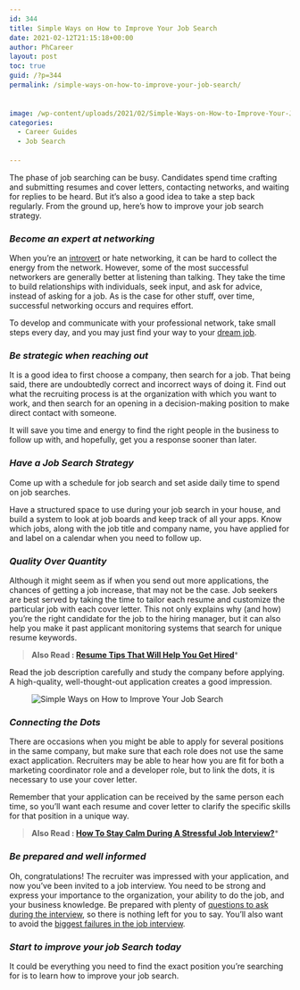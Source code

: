 ```yaml
---
id: 344
title: Simple Ways on How to Improve Your Job Search
date: 2021-02-12T21:15:18+00:00
author: PhCareer
layout: post
toc: true
guid: /?p=344
permalink: /simple-ways-on-how-to-improve-your-job-search/


image: /wp-content/uploads/2021/02/Simple-Ways-on-How-to-Improve-Your-Job-Search.jpg
categories:
  - Career Guides
  - Job Search
 
---
```

The phase of job searching can be busy. Candidates spend time crafting and submitting resumes and cover letters, contacting networks, and waiting for replies to be heard. But it&#8217;s also a good idea to take a step back regularly. From the ground up, here&#8217;s how to improve your job search strategy.

### **_Become an expert at networking_**

When you&#8217;re an [introvert](https://www.webmd.com/balance/introvert-personality-overview) or hate networking, it can be hard to collect the energy from the network. However, some of the most successful networkers are generally better at listening than talking. They take the time to build relationships with individuals, seek input, and ask for advice, instead of asking for a job. As is the case for other stuff, over time, successful networking occurs and requires effort.

To develop and communicate with your professional network, take small steps every day, and you may just find your way to your [dream job](/tips-you-need-to-find-your-dream-job-and-get-hired-faster/).

### **_Be strategic when reaching out_**

It is a good idea to first choose a company, then search for a job. That being said, there are undoubtedly correct and incorrect ways of doing it. Find out what the recruiting process is at the organization with which you want to work, and then search for an opening in a decision-making position to make direct contact with someone.

It will save you time and energy to find the right people in the business to follow up with, and hopefully, get you a response sooner than later.

### **_Have a Job Search Strategy_**

Come up with a schedule for job search and set aside daily time to spend on job searches.

Have a structured space to use during your job search in your house, and build a system to look at job boards and keep track of all your apps. Know which jobs, along with the job title and company name, you have applied for and label on a calendar when you need to follow up.

### **_Quality Over Quantity_**

Although it might seem as if when you send out more applications, the chances of getting a job increase, that may not be the case. Job seekers are best served by taking the time to tailor each resume and customize the particular job with each cover letter. This not only explains why (and how) you&#8217;re the right candidate for the job to the hiring manager, but it can also help you make it past applicant monitoring systems that search for unique resume keywords.

<blockquote class="wp-block-quote">
  <p>
    <strong> Also Read : <a href="/resume-tips-that-will-help-you-get-hired/">Resume Tips That Will Help You Get Hired</a></strong>*
  </p>
</blockquote>

Read the job description carefully and study the company before applying. A high-quality, well-thought-out application creates a good impression.



<figure class="wp-block-image size-large">

<img loading="lazy" width="1024" height="576" src="/wp-content/uploads/2021/02/job-search-1024x576.jpg" alt="Simple Ways on How to Improve Your Job Search" class="wp-image-345" srcset="/wp-content/uploads/2021/02/job-search-1024x576.jpg 1024w, /wp-content/uploads/2021/02/job-search-300x169.jpg 300w, /wp-content/uploads/2021/02/job-search-768x432.jpg 768w, /wp-content/uploads/2021/02/job-search-1536x864.jpg 1536w, /wp-content/uploads/2021/02/job-search.jpg 1920w" sizes="(max-width: 1024px) 100vw, 1024px" /> </figure> 

### **_Connecting the Dots_**

There are occasions when you might be able to apply for several positions in the same company, but make sure that each role does not use the same exact application. Recruiters may be able to hear how you are fit for both a marketing coordinator role and a developer role, but to link the dots, it is necessary to use your cover letter.

Remember that your application can be received by the same person each time, so you&#8217;ll want each resume and cover letter to clarify the specific skills for that position in a unique way.

<blockquote class="wp-block-quote">
  <p>
    <strong>Also Read : <a href="/how-to-stay-calm-during-a-job-interview/">How To Stay Calm During A Stressful Job Interview?</a></strong>*
  </p>
</blockquote>

### **_Be prepared and well informed_**

Oh, congratulations! The recruiter was impressed with your application, and now you&#8217;ve been invited to a job interview. You need to be strong and express your importance to the organization, your ability to do the job, and your business knowledge. Be prepared with plenty of [questions to ask during the interview](/what-to-expect-in-a-final-job-interview/), so there is nothing left for you to say. You&#8217;ll also want to avoid the [biggest failures in the job interview](/things-that-can-ruin-your-job-interview/).

### **_Start to improve your job Search today_**

It could be everything you need to find the exact position you&#8217;re searching for is to learn how to improve your job search.

